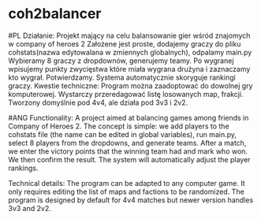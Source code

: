 # coh2balancer
#PL
Działanie:
Projekt mający na celu balansowanie gier wśród znajomych w company of heroes 2
Założene jest proste, dodajemy graczy do pliku cohstats(nazwa edytowalana w zmiennych globalnych), odpalamy main.py
Wybieramy 8 graczy z dropdownów, generujemy teamy. Po wygranej wpisujemy punkty zwycięstwa które miała wygrana drużyna i zaznaczamy kto wygrał. Potwierdzamy. 
Systema automatycznie skoryguje rankingi graczy. 
Kwestie techniczne:
Program można zaadoptować do dowolnej gry komputerowej. Wystarczy przeredagować listę losowanych map, frakcji.
Tworzony domyślnie pod 4v4, ale działa pod 3v3 i 2v2.


#ANG
Functionality:
A project aimed at balancing games among friends in Company of Heroes 2.
The concept is simple: we add players to the cohstats file (the name can be edited in global variables), run main.py, select 8 players from the dropdowns, and generate teams. After a match, we enter the victory points that the winning team had and mark who won. We then confirm the result.
The system will automatically adjust the player rankings.

Technical details:
The program can be adapted to any computer game. It only requires editing the list of maps and factions to be randomized.
The program is designed by default for 4v4 matches but newer version handles 3v3 and 2v2.
